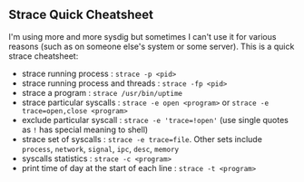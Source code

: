 ## Strace Quick Cheatsheet

I'm using more and more sysdig but sometimes I can't use it for various reasons (such as on someone else's system or
    some server).
This is a quick strace cheatsheet:

- strace running process : `strace -p <pid>`
- strace running process and threads : `strace -fp <pid>`
- strace a program : `strace /usr/bin/uptime`
- strace particular syscalls : `strace -e open <program>` or `strace -e trace=open,close <program>`
- exclude particular syscall : `strace -e 'trace=!open'` (use single quotes as `!` has special meaning to shell)
- strace set of syscalls : `strace -e trace=file`. Other sets include `process`, `network`, `signal`, `ipc`, `desc`,
  `memory`
- syscalls statistics : `strace -c <program>`
- print time of day at the start of each line : `strace -t <program>`
